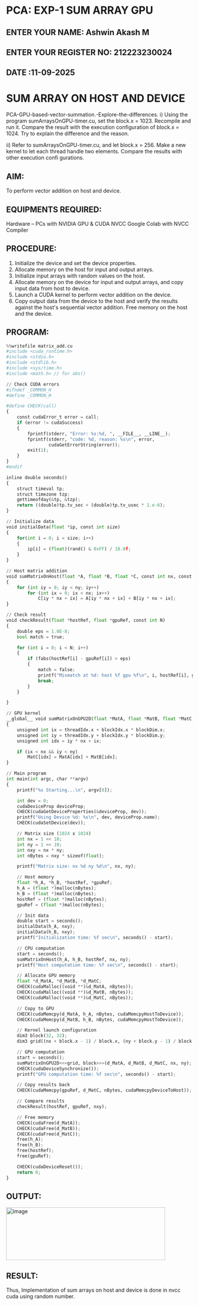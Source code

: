 # PCA: EXP-1  SUM ARRAY GPU
## ENTER YOUR NAME: Ashwin Akash M
## ENTER YOUR REGISTER NO: 212223230024
## DATE :11-09-2025
<h1> <align=center> SUM ARRAY ON HOST AND DEVICE </h3>
PCA-GPU-based-vector-summation.-Explore-the-differences.
i) Using the program sumArraysOnGPU-timer.cu, set the block.x = 1023. Recompile and run it. Compare the result with the execution configuration of block.x = 1024. Try to explain the difference and the reason.

ii) Refer to sumArraysOnGPU-timer.cu, and let block.x = 256. Make a new kernel to let each thread handle two elements. Compare the results with other execution confi gurations.
## AIM:

To perform vector addition on host and device.

## EQUIPMENTS REQUIRED:
Hardware – PCs with NVIDIA GPU & CUDA NVCC
Google Colab with NVCC Compiler




## PROCEDURE:

1. Initialize the device and set the device properties.
2. Allocate memory on the host for input and output arrays.
3. Initialize input arrays with random values on the host.
4. Allocate memory on the device for input and output arrays, and copy input data from host to device.
5. Launch a CUDA kernel to perform vector addition on the device.
6. Copy output data from the device to the host and verify the results against the host's sequential vector addition. Free memory on the host and the device.

## PROGRAM:
```python
%%writefile matrix_add.cu
#include <cuda_runtime.h>
#include <stdio.h>
#include <stdlib.h>
#include <sys/time.h>
#include <math.h> // for abs()

// Check CUDA errors
#ifndef _COMMON_H
#define _COMMON_H

#define CHECK(call)                                                            \
{                                                                              \
    const cudaError_t error = call;                                            \
    if (error != cudaSuccess)                                                  \
    {                                                                          \
        fprintf(stderr, "Error: %s:%d, ", __FILE__, __LINE__);                 \
        fprintf(stderr, "code: %d, reason: %s\n", error,                       \
                cudaGetErrorString(error));                                    \
        exit(1);                                                               \
    }                                                                          \
}
#endif

inline double seconds()
{
    struct timeval tp;
    struct timezone tzp;
    gettimeofday(&tp, &tzp);
    return ((double)tp.tv_sec + (double)tp.tv_usec * 1.e-6);
}

// Initialize data
void initialData(float *ip, const int size)
{
    for(int i = 0; i < size; i++)
    {
        ip[i] = (float)(rand() & 0xFF) / 10.0f;
    }
}

// Host matrix addition
void sumMatrixOnHost(float *A, float *B, float *C, const int nx, const int ny)
{
    for (int iy = 0; iy < ny; iy++)
        for (int ix = 0; ix < nx; ix++)
            C[iy * nx + ix] = A[iy * nx + ix] + B[iy * nx + ix];
}

// Check result
void checkResult(float *hostRef, float *gpuRef, const int N)
{
    double eps = 1.0E-8;
    bool match = true;

    for (int i = 0; i < N; i++)
    {
        if (fabs(hostRef[i] - gpuRef[i]) > eps)
        {
            match = false;
            printf("Mismatch at %d: host %f gpu %f\n", i, hostRef[i], gpuRef[i]);
            break;
        }
    }

}

// GPU kernel
__global__ void sumMatrixOnGPU2D(float *MatA, float *MatB, float *MatC, int nx, int ny)
{
    unsigned int ix = threadIdx.x + blockIdx.x * blockDim.x;
    unsigned int iy = threadIdx.y + blockIdx.y * blockDim.y;
    unsigned int idx = iy * nx + ix;

    if (ix < nx && iy < ny)
        MatC[idx] = MatA[idx] + MatB[idx];
}

// Main program
int main(int argc, char **argv)
{
    printf("%s Starting...\n", argv[0]);

    int dev = 0;
    cudaDeviceProp deviceProp;
    CHECK(cudaGetDeviceProperties(&deviceProp, dev));
    printf("Using Device %d: %s\n", dev, deviceProp.name);
    CHECK(cudaSetDevice(dev));

    // Matrix size (1024 x 1024)
    int nx = 1 << 10;
    int ny = 1 << 10;
    int nxy = nx * ny;
    int nBytes = nxy * sizeof(float);

    printf("Matrix size: nx %d ny %d\n", nx, ny);

    // Host memory
    float *h_A, *h_B, *hostRef, *gpuRef;
    h_A = (float *)malloc(nBytes);
    h_B = (float *)malloc(nBytes);
    hostRef = (float *)malloc(nBytes);
    gpuRef = (float *)malloc(nBytes);

    // Init data
    double start = seconds();
    initialData(h_A, nxy);
    initialData(h_B, nxy);
    printf("Initialization time: %f sec\n", seconds() - start);

    // CPU computation
    start = seconds();
    sumMatrixOnHost(h_A, h_B, hostRef, nx, ny);
    printf("Host computation time: %f sec\n", seconds() - start);

    // Allocate GPU memory
    float *d_MatA, *d_MatB, *d_MatC;
    CHECK(cudaMalloc((void **)&d_MatA, nBytes));
    CHECK(cudaMalloc((void **)&d_MatB, nBytes));
    CHECK(cudaMalloc((void **)&d_MatC, nBytes));

    // Copy to GPU
    CHECK(cudaMemcpy(d_MatA, h_A, nBytes, cudaMemcpyHostToDevice));
    CHECK(cudaMemcpy(d_MatB, h_B, nBytes, cudaMemcpyHostToDevice));

    // Kernel launch configuration
    dim3 block(32, 32);
    dim3 grid((nx + block.x - 1) / block.x, (ny + block.y - 1) / block.y);

    // GPU computation
    start = seconds();
    sumMatrixOnGPU2D<<<grid, block>>>(d_MatA, d_MatB, d_MatC, nx, ny);
    CHECK(cudaDeviceSynchronize());
    printf("GPU computation time: %f sec\n", seconds() - start);

    // Copy results back
    CHECK(cudaMemcpy(gpuRef, d_MatC, nBytes, cudaMemcpyDeviceToHost));

    // Compare results
    checkResult(hostRef, gpuRef, nxy);

    // Free memory
    CHECK(cudaFree(d_MatA));
    CHECK(cudaFree(d_MatB));
    CHECK(cudaFree(d_MatC));
    free(h_A);
    free(h_B);
    free(hostRef);
    free(gpuRef);

    CHECK(cudaDeviceReset());
    return 0;
}

```

## OUTPUT:
<img width="429" height="142" alt="image" src="https://github.com/user-attachments/assets/e968fd30-942f-48b9-a978-9ce9cd0385af" />



## RESULT:
Thus, Implementation of sum arrays on host and device is done in nvcc cuda using random number.
